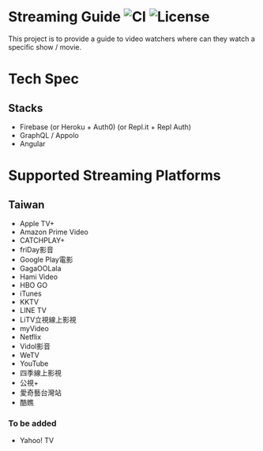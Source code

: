 # Streaming Guide ![CI](https://github.com/df1/streaming-guide/workflows/CI/badge.svg) ![License](https://img.shields.io/github/license/df1/streaming-guide)

This project is to provide a guide to video watchers where can they watch a specific show / movie.

# Tech Spec
## Stacks
- Firebase (or Heroku + Auth0) (or Repl.it + Repl Auth)
- GraphQL / Appolo
- Angular

# Supported Streaming Platforms
## Taiwan
- Apple TV+
- Amazon Prime Video
- CATCHPLAY+
- friDay影音
- Google Play電影
- GagaOOLala
- Hami Video
- HBO GO
- iTunes
- KKTV
- LINE TV
- LiTV立視線上影視
- myVideo
- Netflix
- Vidol影音
- WeTV
- YouTube
- 四季線上影視
- 公視+
- 愛奇藝台灣站
- 酷瞧
### To be added
- Yahoo! TV




